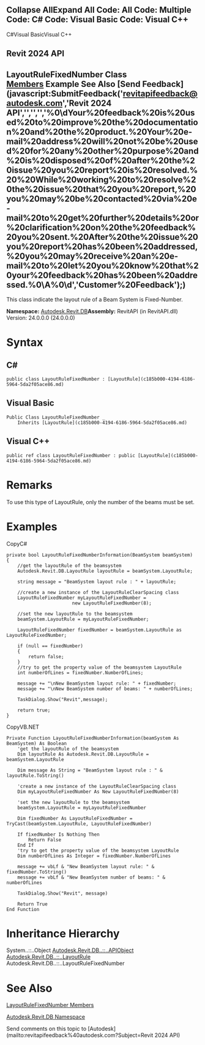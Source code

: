 ﻿

Collapse AllExpand All Code: All Code: Multiple Code: C# Code: Visual Basic Code: Visual C++   
---  
  
C#Visual BasicVisual C++

Revit 2024 API  
---  
LayoutRuleFixedNumber Class  
[Members](de7250b5-d05a-2966-155a-1bb4dcfa391a.md) Example See Also [Send Feedback](javascript:SubmitFeedback\('revitapifeedback@autodesk.com','Revit 2024 API','','','','%0\\dYour%20feedback%20is%20used%20to%20improve%20the%20documentation%20and%20the%20product.%20Your%20e-mail%20address%20will%20not%20be%20used%20for%20any%20other%20purpose%20and%20is%20disposed%20of%20after%20the%20issue%20you%20report%20is%20resolved.%20%20While%20working%20to%20resolve%20the%20issue%20that%20you%20report,%20you%20may%20be%20contacted%20via%20e-mail%20to%20get%20further%20details%20or%20clarification%20on%20the%20feedback%20you%20sent.%20After%20the%20issue%20you%20report%20has%20been%20addressed,%20you%20may%20receive%20an%20e-mail%20to%20let%20you%20know%20that%20your%20feedback%20has%20been%20addressed.%0\\A%0\\d','Customer%20Feedback'\);)  
---  
  
This class indicate the layout rule of a Beam System is Fixed-Number.

**Namespace:** [Autodesk.Revit.DB](87546ba7-461b-c646-cbb1-2cb8f5bff8b2.md)**Assembly:** RevitAPI (in RevitAPI.dll) Version: 24.0.0.0 (24.0.0.0)

# Syntax

C#  
---  
      
    
    public class LayoutRuleFixedNumber : [LayoutRule](c185b000-4194-6186-5964-5da2f05ace86.md)  
  
Visual Basic  
---  
      
    
    Public Class LayoutRuleFixedNumber _
    	Inherits [LayoutRule](c185b000-4194-6186-5964-5da2f05ace86.md)  
  
Visual C++  
---  
      
    
    public ref class LayoutRuleFixedNumber : public [LayoutRule](c185b000-4194-6186-5964-5da2f05ace86.md)  
  
# Remarks

To use this type of LayoutRule, only the number of the beams must be set. 

# Examples

CopyC#
    
    
    private bool LayoutRuleFixedNumberInformation(BeamSystem beamSystem)
    {
        //get the layoutRule of the beamsystem
        Autodesk.Revit.DB.LayoutRule layoutRule = beamSystem.LayoutRule;
    
        string message = "BeamSystem layout rule : " + layoutRule;
    
        //create a new instance of the LayoutRuleClearSpacing class 
        LayoutRuleFixedNumber myLayoutRuleFixedNumber =
                            new LayoutRuleFixedNumber(8);
    
        //set the new layoutRule to the beamsystem
        beamSystem.LayoutRule = myLayoutRuleFixedNumber;
    
        LayoutRuleFixedNumber fixedNumber = beamSystem.LayoutRule as LayoutRuleFixedNumber;
    
        if (null == fixedNumber)
        {
            return false;
        }
        //try to get the property value of the beamsystem LayoutRule
        int numberOfLines = fixedNumber.NumberOfLines;
    
        message += "\nNew BeamSystem layout rule: " + fixedNumber;
        message += "\nNew BeamSystem number of beams: " + numberOfLines;
    
        TaskDialog.Show("Revit",message);
    
        return true;
    }

CopyVB.NET
    
    
    Private Function LayoutRuleFixedNumberInformation(beamSystem As BeamSystem) As Boolean
        'get the layoutRule of the beamsystem
        Dim layoutRule As Autodesk.Revit.DB.LayoutRule = beamSystem.LayoutRule
    
        Dim message As String = "BeamSystem layout rule : " & layoutRule.ToString()
    
        'create a new instance of the LayoutRuleClearSpacing class 
        Dim myLayoutRuleFixedNumber As New LayoutRuleFixedNumber(8)
    
        'set the new layoutRule to the beamsystem
        beamSystem.LayoutRule = myLayoutRuleFixedNumber
    
        Dim fixedNumber As LayoutRuleFixedNumber = TryCast(beamSystem.LayoutRule, LayoutRuleFixedNumber)
    
        If fixedNumber Is Nothing Then
            Return False
        End If
        'try to get the property value of the beamsystem LayoutRule
        Dim numberOfLines As Integer = fixedNumber.NumberOfLines
    
        message += vbLf & "New BeamSystem layout rule: " & fixedNumber.ToString()
        message += vbLf & "New BeamSystem number of beams: " & numberOfLines
    
        TaskDialog.Show("Revit", message)
    
        Return True
    End Function

# Inheritance Hierarchy

System..::..Object [Autodesk.Revit.DB..::..APIObject](beb86ef5-39ad-3f0d-0cd9-0c929387a2bb.md) [Autodesk.Revit.DB..::..LayoutRule](c185b000-4194-6186-5964-5da2f05ace86.md) Autodesk.Revit.DB..::..LayoutRuleFixedNumber

# See Also

[LayoutRuleFixedNumber Members](de7250b5-d05a-2966-155a-1bb4dcfa391a.md)

[Autodesk.Revit.DB Namespace](87546ba7-461b-c646-cbb1-2cb8f5bff8b2.md)

Send comments on this topic to [Autodesk](mailto:revitapifeedback%40autodesk.com?Subject=Revit 2024 API)